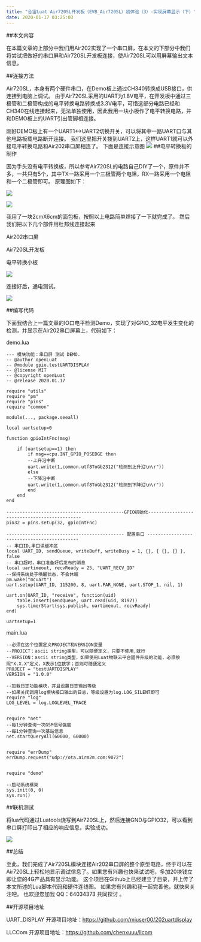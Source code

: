 ```yaml
---
title: "合宙Luat Air720SL开发板（EVB_Air720SL）初体验（3）-实现屏幕显示（下）"
date: 2020-01-17 03:25:03
---
```


##本文内容

在本篇文章的上部分中我们用Air202实现了一个串口屏，在本文的下部分中我们将尝试把做好的串口屏和Air720SL开发板连接，使Air720SL可以用屏幕输出文本信息。

##连接方法

Air720SL，本身有两个硬件串口，在Demo板上通过CH340转换成USB接口，供连接到电脑上调试。 由于Air720SL采用的UART为1.8V电平，在开发板中通过三极管和二极管构成的电平转换电路转换成3.3V电平，可惜这部分电路已经和CH340在线连接起来，无法单独使用，因此我用一块小板作了电平转换电路，并和DEMO板上的UART引出管脚相连接。

 刚好DEMO板上有一个UART1<->UART2切换开关，可以将其中一路UART口与其他电路板载电路断开连接。 我们这里把开关拨到UART2上，这样UART1就可以外接电平转换电路和Air202串口屏相连了。 下面是连接示意图
![](http://doc.openluat.com/api/static/editormd/php/../uploads/5_45984.jpg)
##电平转换板的制作

因为手头没有电平转换板，所以参考Air720SL的电路自己DIY了一个，原件并不多，一共只有5个，其中TX一路采用一个三极管两个电阻，RX一路采用一个电阻和一个二极管即可。 原理图如下：

![](http://doc.openluat.com/api/static/editormd/php/../uploads/5_83038.jpg)

![](http://doc.openluat.com/api/static/editormd/php/../uploads/5_74016.jpg)

我用了一块2cmX6cm的面包板，按照以上电路简单焊接了一下就完成了。 然后我们把以下几个部件用杜邦线连接起来


Air202串口屏

Air720SL开发板

电平转换小板

![](http://doc.openluat.com/api/static/editormd/php/../uploads/5_87648.jpg)

连接好后，通电测试。

![](http://doc.openluat.com/api/static/editormd/php/../uploads/5_89622.jpg)

##编写代码

下面我结合上一篇文章的IO口电平检测Demo，实现了对GPIO_32电平发生变化的检测，并显示在Air202串口屏幕上，代码如下：

demo.lua
	
	--- 模块功能：串口屏 测试 DEMO.
	-- @author openLuat
	-- @module gpio.testUARTDISPLAY
	-- @license MIT
	-- @copyright openLuat
	-- @release 2020.01.17
	
	require "utils"
	require "pm"
	require "pins"
	require "common"
	
	module(..., package.seeall)
	
	local uartsetup=0
	
	function gpioIntFnc(msg)
	
	    if (uartsetup==1) then
	        if msg==cpu.INT_GPIO_POSEDGE then
	        --上升沿中断     
	        uart.write(1,common.utf8ToGb2312("检测到上升沿\n\r"))
	        else
	        --下降沿中断
	        uart.write(1,common.utf8ToGb2312("检测到下降沿\n\r"))
	        end
	    end
	end
	
	--------------------------------------------GPIO初始化---------------------------------------------
	pio32 = pins.setup(32, gpioIntFnc)
	
	-------------------------------------------- 配置串口 --------------------------------------------
	-- 串口ID,串口读缓冲区
	local UART_ID, sendQueue, writeBuff, writeBusy = 1, {}, { {}, {} }, false
	-- 串口超时，串口准备好后发布的消息
	local uartimeout, recvReady = 25, "UART_RECV_ID"
	--保持系统处于唤醒状态，不会休眠
	pm.wake("mcuart")
	uart.setup(UART_ID, 115200, 8, uart.PAR_NONE, uart.STOP_1, nil, 1)
	
	uart.on(UART_ID, "receive", function(uid)
	    table.insert(sendQueue, uart.read(uid, 8192))
	    sys.timerStart(sys.publish, uartimeout, recvReady)
	end)
	
	uartsetup=1


main.lua

	--必须在这个位置定义PROJECT和VERSION变量
	--PROJECT：ascii string类型，可以随便定义，只要不使用,就行
	--VERSION：ascii string类型，如果使用Luat物联云平台固件升级的功能，必须按照"X.X.X"定义，X表示1位数字；否则可随便定义
	PROJECT = "testUARTDISPLAY"
	VERSION = "1.0.0"
	
	--加载日志功能模块，并且设置日志输出等级
	--如果关闭调用log模块接口输出的日志，等级设置为log.LOG_SILENT即可
	require "log"
	LOG_LEVEL = log.LOGLEVEL_TRACE
	
	
	require "net"
	--每1分钟查询一次GSM信号强度
	--每1分钟查询一次基站信息
	net.startQueryAll(60000, 60000)
	
	
	require "errDump"
	errDump.request("udp://ota.airm2m.com:9072")
	
	
	require "demo"
	
	--启动系统框架
	sys.init(0, 0)
	sys.run()

##联机测试

将lua代码通过Luatools烧写到Air720SL上，然后连接GND与GPIO32，可以看到串口屏打印出了相应的响应信息，实验成功。

![](http://doc.openluat.com/api/static/editormd/php/../uploads/5_34463.jpg)

##总结

至此，我们完成了Air720SL模块连接Air202串口屏的整个原型电路，终于可以在Air720SL上轻松地显示调试信息了。如果您有兴趣也快来试试吧，多加20块钱立即让您的4G产品具有显示功能。 这个项目在Github上已经建立了目录，并上传了本文所述的Lua脚本代码和硬件连线图。 如果您有兴趣和我一起完善他，就快来关注吧。 也欢迎您加我 QQ：64034373 共同探讨 。

##开源项目地址

UART_DISPLAY 开源项目地址：https://github.com/miuser00/202uartdisplay

LLCCom 开源项目地址：https://github.com/chenxuuu/llcom


